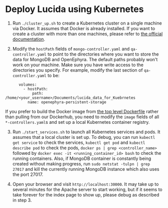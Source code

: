 # Deploy Lucida using Kubernetes

1. Run `./cluster_up.sh` to create a Kubernetes cluster on a single machine via Docker.
It assumes that Docker is already installed.
If you want to create a cluster with more than one machines,
please refer to [the official documentation](http://kubernetes.io/docs/).

2. Modify the `hostPath` fields of `mongo-controller.yaml` and `qa-controller.yaml`
to point to the directories where you want to store the data for MongoDB and OpenEphyra.
The default paths probably won't work on your machine.
Make sure you have write access to the directories you specify.
For example, modify the last section of `qa-controller.yaml` to be:

  ```
        volumes:
          - hostPath:
              path: /home/<your_username>/Documents/lucida_data_for_Kuebrnetes
            name: openephyra-persistent-storage
  ```

If you prefer to build the Docker image from [the top level Dockerfile](../../Dockerfile)
rather than pulling from our Dockerhub, you need to modify
the `image` fields of all `*-controllers.yaml`s and set up a local Kubernetes container registry.

3. Run `./start_services.sh` to launch all Kubernetes services and pods.
It assumes that a local cluster is set up.
To debug, you can run `kubectl get service` to check the services,
`kubectl get pod` and `kubectl describe pod` to check the pods,
`docker ps | grep <controller_name>` followed by `docker exec -it <running_container_id> bash` to check the running containers.
Also, if MongoDB container is constantly being created without making progress, 
run `sudo netstat -tulpn | grep 27017` and kill the currently running MongoDB instance which also uses the port 27017.

4. Open your browser and visit `http://localhost:30000`.
It may take up to several minutes for the Apache server to start working,
but if it seems to take forever for the index page to show up, please debug as described in step 3.

